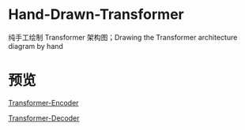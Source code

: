 # Hand-Drawn-Transformer
纯手工绘制 Transformer 架构图；Drawing the Transformer architecture diagram by hand

# 预览
[Transformer-Encoder](/Transformer/Transformer-Encoder.png)

[Transformer-Decoder](/Transformer/Transformer-Decoder.png)
